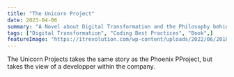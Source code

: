 ```yaml
---
title: "The Unicorn Project"
date: 2023-04-06
summary: "A Novel about Digital Transformation and the Philosophy behind it."
tags: ["Digital Transformation", "Coding Best Practices", "Book",]
featureImage: "https://itrevolution.com/wp-content/uploads/2022/06/201874.807f6bcfd5300074c312c3c85bd91c62-331x491.png"
---
```


The Unicorn Projects takes the same story as the Phoenix PProject, but takes the view of a developper within the company.


